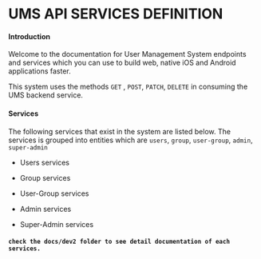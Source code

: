 # UMS API SERVICES  DEFINITION 

#### Introduction 
 Welcome to the documentation for User Management System endpoints and services which you can use to build web, native iOS and Android applications faster.
 
 
This system uses the methods `GET` , `POST`, `PATCH`, `DELETE` in consuming the UMS backend service.  


#### Services
The following services that exist in the system are listed below. The services is grouped into entities which are 
`users`, `group`, `user-group`, `admin`, `super-admin`
<br>


- Users services

- Group services

- User-Group services

- Admin services

- Super-Admin services


#### `check the docs/dev2 folder to see detail documentation of each services.`
